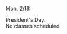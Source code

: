 
<div class="change">
<div class="column_date">
<p markdown="block">

Mon, 2/18
</p>
</div>

<div class="column_recitation">
<p markdown="block">

President's Day. <br>
No classes scheduled.

</p>
</div>

</div>
